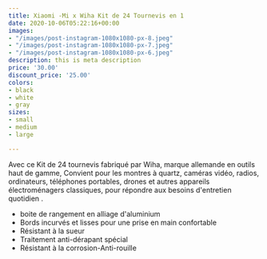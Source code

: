 ```yaml
---
title: Xiaomi -Mi x Wiha Kit de 24 Tournevis en 1
date: 2020-10-06T05:22:16+00:00
images:
- "/images/post-instagram-1080x1080-px-8.jpeg"
- "/images/post-instagram-1080x1080-px-7.jpeg"
- "/images/post-instagram-1080x1080-px-6.jpeg"
description: this is meta description
price: '30.00'
discount_price: '25.00'
colors:
- black
- white
- gray
sizes:
- small
- medium
- large

---
```

Avec ce Kit de 24 tournevis fabriqué par Wiha, marque allemande en outils haut de gamme, Convient pour les montres à quartz, caméras vidéo, radios, ordinateurs, téléphones portables, drones et autres appareils électroménagers classiques, pour répondre aux besoins d'entretien quotidien .

* boite de rangement en alliage d'aluminium
* Bords incurvés et lisses pour une prise en main confortable
* Résistant à la sueur
* Traitement anti-dérapant spécial
* Résistant à la corrosion-Anti-rouille
